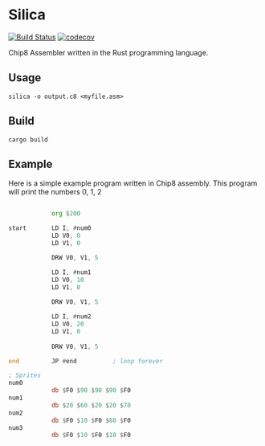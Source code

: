 # Silica

[![Build Status](https://travis-ci.org/nnarain/silica.svg?branch=master)](https://travis-ci.org/nnarain/silica)
[![codecov](https://codecov.io/gh/nnarain/silica/branch/master/graph/badge.svg)](https://codecov.io/gh/nnarain/silica)

Chip8 Assembler written in the Rust programming language.

Usage
-----

```
silica -o output.c8 <myfile.asm>
```

Build
-----

```
cargo build
```

Example
-------

Here is a simple example program written in Chip8 assembly. This program will print the numbers 0, 1, 2

```asm

            org $200

start       LD I, #num0
            LD V0, 0
            LD V1, 0

            DRW V0, V1, 5

            LD I, #num1
            LD V0, 10
            LD V1, 0
            
            DRW V0, V1, 5

            LD I, #num2
            LD V0, 20
            LD V1, 0
            
            DRW V0, V1, 5

end         JP #end          ; loop forever

; Sprites
num0
            db $F0 $90 $90 $90 $F0
num1
            db $20 $60 $20 $20 $70
num2
            db $F0 $10 $F0 $80 $F0
num3
            db $F0 $10 $F0 $10 $F0


```